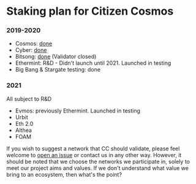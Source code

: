 # Staking plan for Citizen Cosmos

### 2019-2020

- Cosmos: [done](https://www.mintscan.io/cosmos/validators/cosmosvaloper1e859xaue4k2jzqw20cv6l7p3tmc378pc3k8g2u)
- Cyber: [done](https://cyb.ai/network/bostrom/hero/bostromvaloper1f7nx65pmayfenpfwzwaamwas4ygmvalqj6dz5r)
- Bitsong: [done](https://testnet.explorebitsong.com/staking/bitsongvaloper1h8rncpmlekcjeteyu9zq5np2430f6ptvz4wg70) (Validator closed)
- Ethermint: R&D - Didn't launch until 2021. Launched in testing
- Big Bang & Stargate testing: done

### 2021

All subject to R&D

- Evmos: previously Ethermint. Launched in testing
- Urbit
- Eth 2.0
- Althea
- FOAM

If you wish to suggest a network that CC should validate, please feel welcome to [open an issue](https://github.com/citizen-cosmos/Staking/issues) or contact us in any other way. However, it should be noted that we choose the networks we participate in, solely to meet our project aims and values. If we don't understand what value we bring to an ecosystem, then what's the point? 
